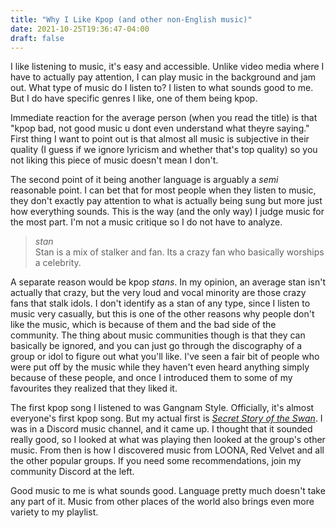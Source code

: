```yaml
---
title: "Why I Like Kpop (and other non-English music)"
date: 2021-10-25T19:36:47-04:00
draft: false
---
```


I like listening to music, it's easy and accessible. Unlike video media where I
have to actually pay attention, I can play music in the background and jam out.
What type of music do I listen to? I listen to what sounds good to me. But I do
have specific genres I like, one of them being kpop.

Immediate reaction for the average person (when you read the title) is that
"kpop bad, not good music u dont even understand what theyre saying."
First thing I want to point out is that almost all music is subjective in their
quality (I guess if we ignore lyricism and whether that's top quality) so you not
liking this piece of music doesn't mean I don't.

The second point of it being another language is arguably a *semi* reasonable point.
I can bet that for most people when they listen to music, they don't exactly pay
attention to what is actually being sung but more just how everything sounds. This
is the way (and the only way) I judge music for the most part. I'm not a music critique
so I do not have to analyze.

> *stan*  
Stan is a mix of stalker and fan. Its a crazy fan who basically worships a celebrity.

A separate reason would be kpop *stans*. In my opinion, an average stan isn't
actually that crazy, but the very loud and vocal minority are those crazy fans that
stalk idols. I don't identify as a stan of any type, since I listen to music very casually,
but this is one of the other reasons why people don't like the music, which is because
of them and the bad side of the community. The thing about music communities though
is that they can basically be ignored, and you can just go through the discography
of a group or idol to figure out what you'll like. I've seen a fair bit of people
who were put off by the music while they haven't even heard anything simply because
of these people, and once I introduced them to some of my favourites they realized
that they liked it.

The first kpop song I listened to was Gangnam Style. Officially, it's almost everyone's
first kpop song. But my actual first is [*Secret Story of the Swan*](https://www.youtube.com/watch?v=nnVjsos40qk).
I was in a Discord music channel, and it came up. I thought that it sounded really good,
so I looked at what was playing then looked at the group's other music. From then is how
I discovered music from LOONA, Red Velvet and all the other popular groups. If you
need some recommendations, join my community Discord at the left.

Good music to me is what sounds good. Language pretty much doesn't take any part of it.
Music from other places of the world also brings even more variety to my playlist.
